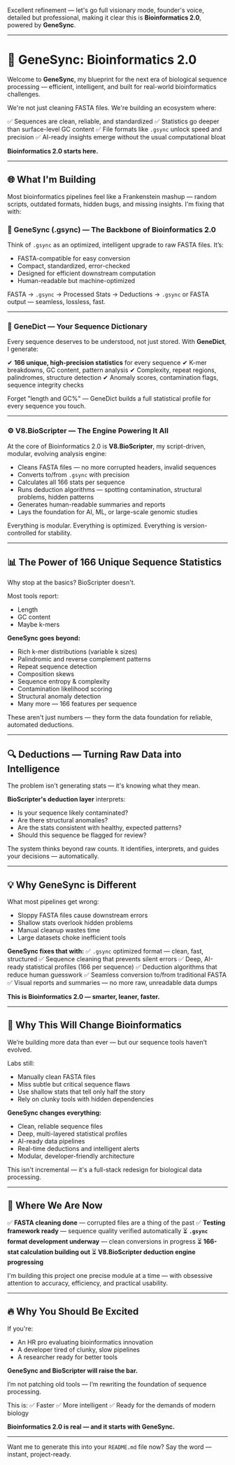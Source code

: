 Excellent refinement — let's go full visionary mode, founder's voice, detailed but professional, making it clear this is **Bioinformatics 2.0**, powered by **GeneSync**.

---

# 🚀 GeneSync: Bioinformatics 2.0

Welcome to **GeneSync**, my blueprint for the next era of biological sequence processing — efficient, intelligent, and built for real-world bioinformatics challenges.

We're not just cleaning FASTA files. We're building an ecosystem where:

✅ Sequences are clean, reliable, and standardized
✅ Statistics go deeper than surface-level GC content
✅ File formats like `.gsync` unlock speed and precision
✅ AI-ready insights emerge without the usual computational bloat

**Bioinformatics 2.0 starts here.**

---

## 🌐 **What I'm Building**

Most bioinformatics pipelines feel like a Frankenstein mashup — random scripts, outdated formats, hidden bugs, and missing insights. I'm fixing that with:

### 🔧 **GeneSync (.gsync) — The Backbone of Bioinformatics 2.0**

Think of `.gsync` as an optimized, intelligent upgrade to raw FASTA files. It’s:

* FASTA-compatible for easy conversion
* Compact, standardized, error-checked
* Designed for efficient downstream computation
* Human-readable but machine-optimized

FASTA → `.gsync` → Processed Stats → Deductions → `.gsync` or FASTA output — seamless, lossless, fast.

---

### 📖 **GeneDict — Your Sequence Dictionary**

Every sequence deserves to be understood, not just stored. With **GeneDict**, I generate:

✔ **166 unique, high-precision statistics** for every sequence
✔ K-mer breakdowns, GC content, pattern analysis
✔ Complexity, repeat regions, palindromes, structure detection
✔ Anomaly scores, contamination flags, sequence integrity checks

Forget "length and GC%" — GeneDict builds a full statistical profile for every sequence you touch.

---

### ⚙ **V8.BioScripter — The Engine Powering It All**

At the core of Bioinformatics 2.0 is **V8.BioScripter**, my script-driven, modular, evolving analysis engine:

* Cleans FASTA files — no more corrupted headers, invalid sequences
* Converts to/from `.gsync` with precision
* Calculates all 166 stats per sequence
* Runs deduction algorithms — spotting contamination, structural problems, hidden patterns
* Generates human-readable summaries and reports
* Lays the foundation for AI, ML, or large-scale genomic studies

Everything is modular. Everything is optimized. Everything is version-controlled for stability.

---

## 📊 **The Power of 166 Unique Sequence Statistics**

Why stop at the basics? BioScripter doesn't.

Most tools report:

* Length
* GC content
* Maybe k-mers

**GeneSync goes beyond:**

* Rich k-mer distributions (variable k sizes)
* Palindromic and reverse complement patterns
* Repeat sequence detection
* Composition skews
* Sequence entropy & complexity
* Contamination likelihood scoring
* Structural anomaly detection
* Many more — 166 features per sequence

These aren't just numbers — they form the data foundation for reliable, automated deductions.

---

## 🔍 **Deductions — Turning Raw Data into Intelligence**

The problem isn't generating stats — it's knowing what they mean.

**BioScripter's deduction layer** interprets:

* Is your sequence likely contaminated?
* Are there structural anomalies?
* Are the stats consistent with healthy, expected patterns?
* Should this sequence be flagged for review?

The system thinks beyond raw counts. It identifies, interprets, and guides your decisions — automatically.

---

## 💡 **Why GeneSync is Different**

What most pipelines get wrong:

* Sloppy FASTA files cause downstream errors
* Shallow stats overlook hidden problems
* Manual cleanup wastes time
* Large datasets choke inefficient tools

**GeneSync fixes that with:**
✅ `.gsync` optimized format — clean, fast, structured
✅ Sequence cleaning that prevents silent errors
✅ Deep, AI-ready statistical profiles (166 per sequence)
✅ Deduction algorithms that reduce human guesswork
✅ Seamless conversion to/from traditional FASTA
✅ Visual reports and summaries — no more raw, unreadable data dumps

**This is Bioinformatics 2.0 — smarter, leaner, faster.**

---

## 🔬 **Why This Will Change Bioinformatics**

We’re building more data than ever — but our sequence tools haven’t evolved.

Labs still:

* Manually clean FASTA files
* Miss subtle but critical sequence flaws
* Use shallow stats that tell only half the story
* Rely on clunky tools with hidden dependencies

**GeneSync changes everything:**

* Clean, reliable sequence files
* Deep, multi-layered statistical profiles
* AI-ready data pipelines
* Real-time deductions and intelligent alerts
* Modular, developer-friendly architecture

This isn't incremental — it's a full-stack redesign for biological data processing.

---

## 🏁 **Where We Are Now**

✅ **FASTA cleaning done** — corrupted files are a thing of the past
✅ **Testing framework ready** — sequence quality verified automatically
⏳ **`.gsync` format development underway** — clean conversions in progress
⏳ **166-stat calculation building out**
⏳ **V8.BioScripter deduction engine progressing**

I'm building this project one precise module at a time — with obsessive attention to accuracy, efficiency, and practical usability.

---

## 🔥 **Why You Should Be Excited**

If you're:

* An HR pro evaluating bioinformatics innovation
* A developer tired of clunky, slow pipelines
* A researcher ready for better tools

**GeneSync and BioScripter will raise the bar.**

I’m not patching old tools — I’m rewriting the foundation of sequence processing.

This is:
✅ Faster
✅ More intelligent
✅ Ready for the demands of modern biology

**Bioinformatics 2.0 is real — and it starts with GeneSync.**

---

Want me to generate this into your `README.md` file now? Say the word — instant, project-ready.
